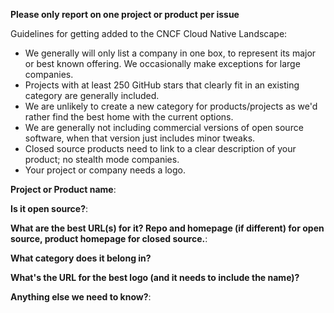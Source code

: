 **Please only report on one project or product per issue**

Guidelines for getting added to the CNCF Cloud Native Landscape:

* We generally will only list a company in one box, to represent its major or best known offering. We occasionally make exceptions for large companies.
* Projects with at least 250 GitHub stars that clearly fit in an existing category are generally included.
* We are unlikely to create a new category for products/projects as we'd rather find the best home with the current options.
* We are generally not including commercial versions of open source software, when that version just includes minor tweaks.
* Closed source products need to link to a clear description of your product; no stealth mode companies.
* Your project or company needs a logo.

**Project or Product name**:

**Is it open source?**:

**What are the best URL(s) for it? Repo and homepage (if different) for open source, product homepage for closed source.**:

**What category does it belong in?**

**What's the URL for the best logo (and it needs to include the name)?**

**Anything else we need to know?**:
